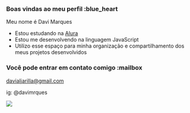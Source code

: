 ### Boas vindas ao meu perfil :blue_heart

Meu nome é Davi Marques

- Estou estudando na [Alura](https://www.alura.com.br)
- Estou me desenvolvendo na linguagem JavaScript
- Utilizo esse espaço para minha organização e compartilhamento dos meus projetos desenvolvidos

### Você pode entrar em contato comigo :mailbox

davialjarilla@gmail.com

ig: @davimrques

![]([https://tenor.com/pt-BR/view/thumbs-up-well-done-good-job-well-said-accurate-gif-20365141](https://tenor.com/pt-BR/view/the-rock-the-rock-sus-the-rock-meme-tthe-rock-sus-meme-dwayne-johnson-gif-23805584)https://tenor.com/pt-BR/view/the-rock-the-rock-sus-the-rock-meme-tthe-rock-sus-meme-dwayne-johnson-gif-23805584)
